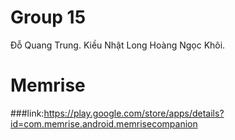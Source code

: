 # Group 15
Đỗ Quang Trung.
Kiều Nhật Long
Hoàng Ngọc Khôi.
# Memrise 
###link:https://play.google.com/store/apps/details?id=com.memrise.android.memrisecompanion
